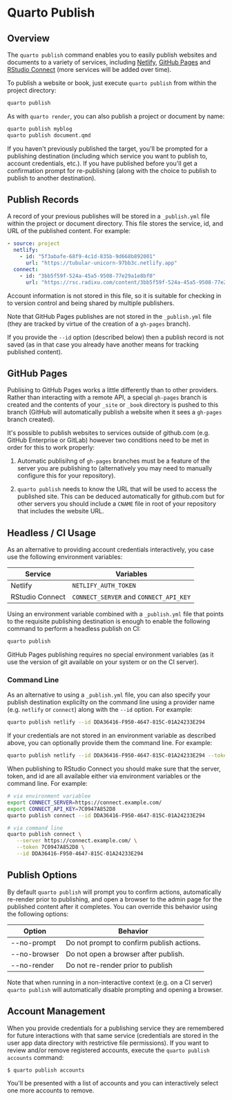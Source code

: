 # Quarto Publish

## Overview

The `quarto publish` command enables you to easily publish websites and documents to a variety of services, including [Netlify](https://www.netlify.com/), [GitHub Pages](https://pages.github.com/) and [RStudio Connect](https://www.rstudio.com/products/connect/) (more services will be added over time).

To publish a website or book, just execute `quarto publish` from within the project directory:

```bash
quarto publish
```

As with `quarto render`, you can also publish a project or document by name:

```bash
quarto publish myblog
quarto publish document.qmd
```

If you haven't previously published the target, you'll be prompted for a publishing destination (including which service you want to publish to, account credentials, etc.). If you have published before you'll get a confirmation prompt for re-publishing (along with the choice to publish to publish to another destination).

## Publish Records

A record of your previous publishes will be stored in a `_publish.yml` file within the project or document directory. This file stores the service, id, and URL of the published content. For example:

```yaml
- source: project
  netlify:
    - id: "5f3abafe-68f9-4c1d-835b-9d668b892001"
      url: "https://tubular-unicorn-97bb3c.netlify.app"
  connect:
    - id: "3bb5f59f-524a-45a5-9508-77e29a1e8bf0"
      url: "https://rsc.radixu.com/content/3bb5f59f-524a-45a5-9508-77e29a1e8bf0/"
```

Account information is not stored in this file, so it is suitable for checking in to version control and being shared by multiple publishers.

Note that GitHub Pages publishes are not stored in the `_publish.yml` file (they are tracked by virtue of the creation of a `gh-pages` branch).

If you provide the `--id` option (described below) then a publish record is not saved (as in that case you already have another means for tracking published content).

## GitHub Pages

Publising to GitHub Pages works a little differently than to other providers. Rather than interacting with a remote API, a special `gh-pages` branch is created and the contents of your `_site` or `_book` directory is pushed to this branch (GitHub will automatically publish a website when it sees a `gh-pages` branch created).

It's possible to publish websites to services outside of github.com (e.g. GitHub Enterprise or GitLab) however two conditions need to be met in order for this to work properly:

1. Automatic publisihng of `gh-pages` branches must be a feature of the server you are publishing to (alternatively you may need to manually configure this for your repository).

2. `quarto publish` needs to know the URL that will be used to access the published site. This can be deduced automatically for github.com but for other servers you should include a `CNAME` file in root of your repository that includes the website URL.

## Headless / CI Usage

As an alternative to providing account credentials interactively, you case use the following environment variables:

| Service         | Variables                              |
| --------------- | -------------------------------------- |
| Netlify         | `NETLIFY_AUTH_TOKEN`                   |
| RStudio Connect | `CONNECT_SERVER` and `CONNECT_API_KEY` |

Using an environment variable combined with a `_publish.yml` file that points to the requisite publishing destination is enough to enable the following command to perform a headless publish on CI:

```bash
quarto publish
```

GitHub Pages publishing requires no special environment variables (as it use the version of git available on your system or on the CI server).

### Command Line

As an alternative to using a `_publish.yml` file, you can also specify your publish destination explicilty on the command line using a provider name (e.g. `netlify` or `connect`) along with the `--id` option. For example:

```bash
quarto publish netlify --id DDA36416-F950-4647-815C-01A24233E294
```

If your credentials are not stored in an environment variable as described above, you can optionally provide them the command line. For example:

```bash
quarto publish netlify --id DDA36416-F950-4647-815C-01A24233E294 --token 7C0947A852D8
```

When publishing to RStudio Connect you should make sure that the server, token, and id are all available either via environment variables or the command line. For example:

```bash
# via environment variablee
export CONNECT_SERVER=https://connect.example.com/
export CONNECT_API_KEY=7C0947A852D8
quarto publish connect --id DDA36416-F950-4647-815C-01A24233E294

# via command line
quarto publish connect \
   --server https://connect.example.com/ \
   --token 7C0947A852D8 \
   --id DDA36416-F950-4647-815C-01A24233E294
```

## Publish Options

By default `quarto publish` will prompt you to confirm actions, automatically re-render prior to publishing, and open a browser to the admin page for the published content after it completes. You can override this behavior using the following options:

| Option       | Behavior                                  |
| ------------ | ----------------------------------------- |
| --no-prompt  | Do not prompt to confirm publish actions. |
| --no-browser | Do not open a browser after publish.      |
| --no-render  | Do not re-render prior to publish         |

Note that when running in a non-interactive context (e.g. on a CI server) `quarto publish` will automatically disable prompting and opening a browser.

## Account Management

When you provide credentials for a publishing service they are remembered for future interactions with that same service (credentials are stored in the user app data directory with restrictive file permissions). If you want to review and/or remove registered accounts, execute the `quarto publish accounts` command:

```bash
$ quarto publish accounts
```

You'll be presented with a list of accounts and you can interactively select one more accounts to remove.
